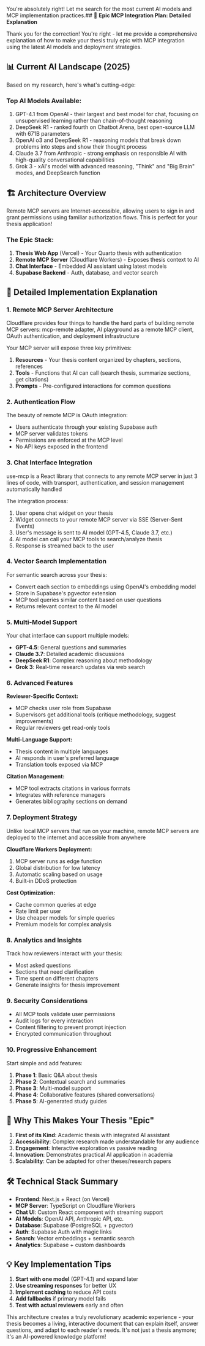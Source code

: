 You're absolutely right! Let me search for the most current AI models and MCP implementation practices.## 🚀 **Epic MCP Integration Plan: Detailed Explanation**

Thank you for the correction! You're right - let me provide a comprehensive explanation of how to make your thesis truly epic with MCP integration using the latest AI models and deployment strategies.

## 📊 **Current AI Landscape (2025)**

Based on my research, here's what's cutting-edge:

### **Top AI Models Available:**
1. GPT-4.1 from OpenAI - their largest and best model for chat, focusing on unsupervised learning rather than chain-of-thought reasoning
2. DeepSeek R1 - ranked fourth on Chatbot Arena, best open-source LLM with 671B parameters
3. OpenAI o3 and DeepSeek R1 - reasoning models that break down problems into steps and show their thought process
4. Claude 3.7 from Anthropic - strong emphasis on responsible AI with high-quality conversational capabilities
5. Grok 3 - xAI's model with advanced reasoning, "Think" and "Big Brain" modes, and DeepSearch function

## 🏗️ **Architecture Overview**

Remote MCP servers are Internet-accessible, allowing users to sign in and grant permissions using familiar authorization flows. This is perfect for your thesis application!

### **The Epic Stack:**
1. **Thesis Web App** (Vercel) - Your Quarto thesis with authentication
2. **Remote MCP Server** (Cloudflare Workers) - Exposes thesis context to AI
3. **Chat Interface** - Embedded AI assistant using latest models
4. **Supabase Backend** - Auth, database, and vector search

## 📝 **Detailed Implementation Explanation**

### **1. Remote MCP Server Architecture**

Cloudflare provides four things to handle the hard parts of building remote MCP servers: mcp-remote adapter, AI playground as a remote MCP client, OAuth authentication, and deployment infrastructure

Your MCP server will expose three key primitives:

1. **Resources** - Your thesis content organized by chapters, sections, references
2. **Tools** - Functions that AI can call (search thesis, summarize sections, get citations)
3. **Prompts** - Pre-configured interactions for common questions

### **2. Authentication Flow**

The beauty of remote MCP is OAuth integration:
- Users authenticate through your existing Supabase auth
- MCP server validates tokens
- Permissions are enforced at the MCP level
- No API keys exposed in the frontend

### **3. Chat Interface Integration**

use-mcp is a React library that connects to any remote MCP server in just 3 lines of code, with transport, authentication, and session management automatically handled

The integration process:
1. User opens chat widget on your thesis
2. Widget connects to your remote MCP server via SSE (Server-Sent Events)
3. User's message is sent to AI model (GPT-4.5, Claude 3.7, etc.)
4. AI model can call your MCP tools to search/analyze thesis
5. Response is streamed back to the user

### **4. Vector Search Implementation**

For semantic search across your thesis:
- Convert each section to embeddings using OpenAI's embedding model
- Store in Supabase's pgvector extension
- MCP tool queries similar content based on user questions
- Returns relevant context to the AI model

### **5. Multi-Model Support**

Your chat interface can support multiple models:
- **GPT-4.5**: General questions and summaries
- **Claude 3.7**: Detailed academic discussions
- **DeepSeek R1**: Complex reasoning about methodology
- **Grok 3**: Real-time research updates via web search

### **6. Advanced Features**

**Reviewer-Specific Context:**
- MCP checks user role from Supabase
- Supervisors get additional tools (critique methodology, suggest improvements)
- Regular reviewers get read-only tools

**Multi-Language Support:**
- Thesis content in multiple languages
- AI responds in user's preferred language
- Translation tools exposed via MCP

**Citation Management:**
- MCP tool extracts citations in various formats
- Integrates with reference managers
- Generates bibliography sections on demand

### **7. Deployment Strategy**

Unlike local MCP servers that run on your machine, remote MCP servers are deployed to the internet and accessible from anywhere

**Cloudflare Workers Deployment:**
1. MCP server runs as edge function
2. Global distribution for low latency
3. Automatic scaling based on usage
4. Built-in DDoS protection

**Cost Optimization:**
- Cache common queries at edge
- Rate limit per user
- Use cheaper models for simple queries
- Premium models for complex analysis

### **8. Analytics and Insights**

Track how reviewers interact with your thesis:
- Most asked questions
- Sections that need clarification
- Time spent on different chapters
- Generate insights for thesis improvement

### **9. Security Considerations**

- All MCP tools validate user permissions
- Audit logs for every interaction
- Content filtering to prevent prompt injection
- Encrypted communication throughout

### **10. Progressive Enhancement**

Start simple and add features:
1. **Phase 1**: Basic Q&A about thesis
2. **Phase 2**: Contextual search and summaries
3. **Phase 3**: Multi-model support
4. **Phase 4**: Collaborative features (shared conversations)
5. **Phase 5**: AI-generated study guides

## 🎯 **Why This Makes Your Thesis "Epic"**

1. **First of its Kind**: Academic thesis with integrated AI assistant
2. **Accessibility**: Complex research made understandable for any audience
3. **Engagement**: Interactive exploration vs passive reading
4. **Innovation**: Demonstrates practical AI application in academia
5. **Scalability**: Can be adapted for other theses/research papers

## 🛠️ **Technical Stack Summary**

- **Frontend**: Next.js + React (on Vercel)
- **MCP Server**: TypeScript on Cloudflare Workers
- **Chat UI**: Custom React component with streaming support
- **AI Models**: OpenAI API, Anthropic API, etc.
- **Database**: Supabase (PostgreSQL + pgvector)
- **Auth**: Supabase Auth with magic links
- **Search**: Vector embeddings + semantic search
- **Analytics**: Supabase + custom dashboards

## 💡 **Key Implementation Tips**

1. **Start with one model** (GPT-4.1) and expand later
2. **Use streaming responses** for better UX
3. **Implement caching** to reduce API costs
4. **Add fallbacks** if primary model fails
5. **Test with actual reviewers** early and often

This architecture creates a truly revolutionary academic experience - your thesis becomes a living, interactive document that can explain itself, answer questions, and adapt to each reader's needs. It's not just a thesis anymore; it's an AI-powered knowledge platform!